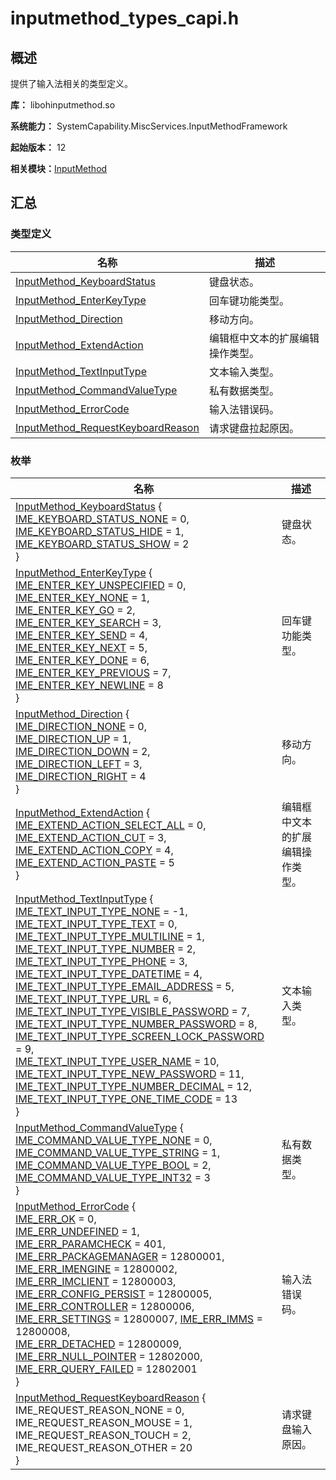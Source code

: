 # inputmethod_types_capi.h


## 概述

提供了输入法相关的类型定义。

**库：** libohinputmethod.so

**系统能力：** SystemCapability.MiscServices.InputMethodFramework

**起始版本：** 12

**相关模块：**[InputMethod](_input_method.md)


## 汇总


### 类型定义

| 名称 | 描述 | 
| -------- | -------- |
| [InputMethod_KeyboardStatus](_input_method.md#inputmethod_keyboardstatus) | 键盘状态。 | 
| [InputMethod_EnterKeyType](_input_method.md#inputmethod_enterkeytype) | 回车键功能类型。 | 
| [InputMethod_Direction](_input_method.md#inputmethod_direction) | 移动方向。 | 
| [InputMethod_ExtendAction](_input_method.md#inputmethod_extendaction) | 编辑框中文本的扩展编辑操作类型。 | 
| [InputMethod_TextInputType](_input_method.md#inputmethod_textinputtype) | 文本输入类型。 | 
| [InputMethod_CommandValueType](_input_method.md#inputmethod_commandvaluetype) | 私有数据类型。 | 
| [InputMethod_ErrorCode](_input_method.md#inputmethod_errorcode) | 输入法错误码。 | 
| [InputMethod_RequestKeyboardReason](_input_method.md#inputmethod_requestkeyboardreason) | 请求键盘拉起原因。 | 


### 枚举

| 名称 | 描述 | 
| -------- | -------- |
| [InputMethod_KeyboardStatus](_input_method.md#inputmethod_keyboardstatus) {<br/>[IME_KEYBOARD_STATUS_NONE](_input_method.md) = 0,<br/>[IME_KEYBOARD_STATUS_HIDE](_input_method.md) = 1,<br/>[IME_KEYBOARD_STATUS_SHOW](_input_method.md) = 2<br/>} | 键盘状态。 | 
| [InputMethod_EnterKeyType](_input_method.md#inputmethod_enterkeytype) {<br/>[IME_ENTER_KEY_UNSPECIFIED](_input_method.md) = 0,<br/>[IME_ENTER_KEY_NONE](_input_method.md) = 1,<br/>[IME_ENTER_KEY_GO](_input_method.md) = 2,<br/>[IME_ENTER_KEY_SEARCH](_input_method.md) = 3,<br/>[IME_ENTER_KEY_SEND](_input_method.md) = 4,<br/>[IME_ENTER_KEY_NEXT](_input_method.md) = 5,<br/>[IME_ENTER_KEY_DONE](_input_method.md) = 6,<br/>[IME_ENTER_KEY_PREVIOUS](_input_method.md) = 7,<br/>[IME_ENTER_KEY_NEWLINE](_input_method.md) = 8<br/>} | 回车键功能类型。 | 
| [InputMethod_Direction](_input_method.md#inputmethod_direction) {<br/>[IME_DIRECTION_NONE](_input_method.md) = 0,<br/>[IME_DIRECTION_UP](_input_method.md) = 1,<br/>[IME_DIRECTION_DOWN](_input_method.md) = 2,<br/>[IME_DIRECTION_LEFT](_input_method.md) = 3,<br/>[IME_DIRECTION_RIGHT](_input_method.md) = 4<br/>} | 移动方向。 | 
| [InputMethod_ExtendAction](_input_method.md#inputmethod_extendaction) {<br/>[IME_EXTEND_ACTION_SELECT_ALL](_input_method.md) = 0,<br/>[IME_EXTEND_ACTION_CUT](_input_method.md) = 3,<br/>[IME_EXTEND_ACTION_COPY](_input_method.md) = 4,<br/>[IME_EXTEND_ACTION_PASTE](_input_method.md) = 5<br/>} | 编辑框中文本的扩展编辑操作类型。 | 
| [InputMethod_TextInputType](_input_method.md#inputmethod_textinputtype) {<br/>[IME_TEXT_INPUT_TYPE_NONE](_input_method.md) = -1,<br/>[IME_TEXT_INPUT_TYPE_TEXT](_input_method.md) = 0,<br/>[IME_TEXT_INPUT_TYPE_MULTILINE](_input_method.md) = 1,<br/>[IME_TEXT_INPUT_TYPE_NUMBER](_input_method.md) = 2,<br/>[IME_TEXT_INPUT_TYPE_PHONE](_input_method.md) = 3,<br/>[IME_TEXT_INPUT_TYPE_DATETIME](_input_method.md) = 4,<br/>[IME_TEXT_INPUT_TYPE_EMAIL_ADDRESS](_input_method.md) = 5,<br/>[IME_TEXT_INPUT_TYPE_URL](_input_method.md) = 6,<br/>[IME_TEXT_INPUT_TYPE_VISIBLE_PASSWORD](_input_method.md) = 7,<br/>[IME_TEXT_INPUT_TYPE_NUMBER_PASSWORD](_input_method.md) = 8,<br/>[IME_TEXT_INPUT_TYPE_SCREEN_LOCK_PASSWORD](_input_method.md) = 9,<br/>[IME_TEXT_INPUT_TYPE_USER_NAME](_input_method.md) = 10,<br/>[IME_TEXT_INPUT_TYPE_NEW_PASSWORD](_input_method.md) = 11,<br/>[IME_TEXT_INPUT_TYPE_NUMBER_DECIMAL](_input_method.md) = 12,<br/>[IME_TEXT_INPUT_TYPE_ONE_TIME_CODE](_input_method.md) = 13<br/>} | 文本输入类型。 | 
| [InputMethod_CommandValueType](_input_method.md#inputmethod_commandvaluetype) {<br/>[IME_COMMAND_VALUE_TYPE_NONE](_input_method.md) = 0,<br/>[IME_COMMAND_VALUE_TYPE_STRING](_input_method.md) = 1,<br/>[IME_COMMAND_VALUE_TYPE_BOOL](_input_method.md) = 2,<br/>[IME_COMMAND_VALUE_TYPE_INT32](_input_method.md) = 3<br/>} | 私有数据类型。 | 
| [InputMethod_ErrorCode](_input_method.md#inputmethod_errorcode) {<br/>[IME_ERR_OK](_input_method.md) = 0,<br/>[IME_ERR_UNDEFINED](_input_method.md) = 1,<br/>[IME_ERR_PARAMCHECK](_input_method.md) = 401,<br/>[IME_ERR_PACKAGEMANAGER](_input_method.md) = 12800001,<br/>[IME_ERR_IMENGINE](_input_method.md) = 12800002,<br/>[IME_ERR_IMCLIENT](_input_method.md) = 12800003,<br/>[IME_ERR_CONFIG_PERSIST](_input_method.md) = 12800005,<br/>[IME_ERR_CONTROLLER](_input_method.md) = 12800006,<br/>[IME_ERR_SETTINGS](_input_method.md) = 12800007, [IME_ERR_IMMS](_input_method.md) = 12800008,<br/>[IME_ERR_DETACHED](_input_method.md) = 12800009,<br/>[IME_ERR_NULL_POINTER](_input_method.md) = 12802000,<br/>[IME_ERR_QUERY_FAILED](_input_method.md) = 12802001<br/>} | 输入法错误码。 | 
| [InputMethod_RequestKeyboardReason](_input_method.md#inputmethod_requestkeyboardreason) {<br/>IME_REQUEST_REASON_NONE = 0,<br/>IME_REQUEST_REASON_MOUSE = 1,<br/>IME_REQUEST_REASON_TOUCH = 2,<br/>IME_REQUEST_REASON_OTHER = 20<br/>} | 请求键盘输入原因。 | 

